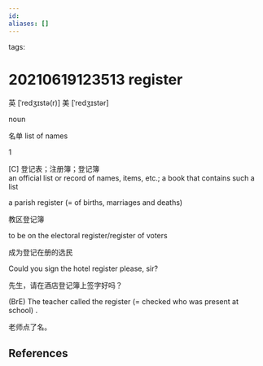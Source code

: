 ```yaml
---
id: 
aliases: []
---
```

tags: 

# 20210619123513 register

英 [ˈredʒɪstə(r)]   美 [ˈredʒɪstər] 


noun

名单 list of names

1

\[C\] 登记表；注册簿；登记簿  
an official list or record of names, items, etc.; a book that contains such a list

a parish register (= of births, marriages and deaths) [](javascript:void(0);)

教区登记簿

to be on the electoral register/register of voters [](javascript:void(0);)

成为登记在册的选民

Could you sign the hotel register please, sir?[](javascript:void(0);)

先生，请在酒店登记簿上签字好吗？

(BrE) The teacher called the register (= checked who was present at school) .[](javascript:void(0);)

老师点了名。

## References

